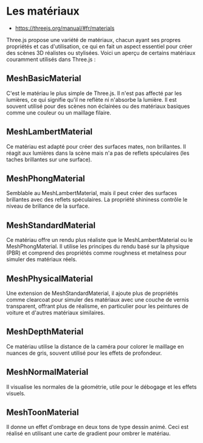 # Les matériaux
- https://threejs.org/manual/#fr/materials

Three.js propose une variété de matériaux, chacun ayant ses propres propriétés et cas d'utilisation, ce qui en fait un aspect essentiel pour créer des scènes 3D réalistes ou stylisées. Voici un aperçu de certains matériaux couramment utilisés dans Three.js :

## MeshBasicMaterial
C'est le matériau le plus simple de Three.js. Il n'est pas affecté par les lumières, ce qui signifie qu'il ne reflète ni n'absorbe la lumière. Il est souvent utilisé pour des scènes non éclairées ou des matériaux basiques comme une couleur ou un maillage filaire.

## MeshLambertMaterial
Ce matériau est adapté pour créer des surfaces mates, non brillantes. Il réagit aux lumières dans la scène mais n'a pas de reflets spéculaires (les taches brillantes sur une surface).

## MeshPhongMaterial
Semblable au MeshLambertMaterial, mais il peut créer des surfaces brillantes avec des reflets spéculaires. La propriété shininess contrôle le niveau de brillance de la surface.

## MeshStandardMaterial
Ce matériau offre un rendu plus réaliste que le MeshLambertMaterial ou le MeshPhongMaterial. Il utilise les principes du rendu basé sur la physique (PBR) et comprend des propriétés comme roughness et metalness pour simuler des matériaux réels.

## MeshPhysicalMaterial
Une extension de MeshStandardMaterial, il ajoute plus de propriétés comme clearcoat pour simuler des matériaux avec une couche de vernis transparent, offrant plus de réalisme, en particulier pour les peintures de voiture et d'autres matériaux similaires.

## MeshDepthMaterial
Ce matériau utilise la distance de la caméra pour colorer le maillage en nuances de gris, souvent utilisé pour les effets de profondeur.

## MeshNormalMaterial
Il visualise les normales de la géométrie, utile pour le débogage et les effets visuels.

## MeshToonMaterial
Il donne un effet d'ombrage en deux tons de type dessin animé. Ceci est réalisé en utilisant une carte de gradient pour ombrer le matériau.